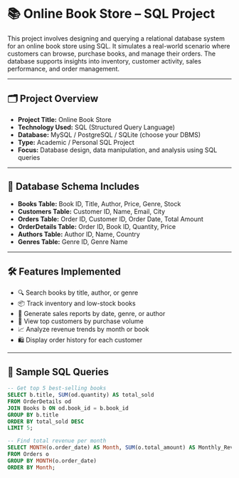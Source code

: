 # 📚 Online Book Store – SQL Project

This project involves designing and querying a relational database system for an online book store using SQL. It simulates a real-world scenario where customers can browse, purchase books, and manage their orders. The database supports insights into inventory, customer activity, sales performance, and order management.

---

## 🗂️ Project Overview

- **Project Title:** Online Book Store
- **Technology Used:** SQL (Structured Query Language)
- **Database:** MySQL / PostgreSQL / SQLite (choose your DBMS)
- **Type:** Academic / Personal SQL Project
- **Focus:** Database design, data manipulation, and analysis using SQL queries

---

## 🧱 Database Schema Includes

- **Books Table:** Book ID, Title, Author, Price, Genre, Stock
- **Customers Table:** Customer ID, Name, Email, City
- **Orders Table:** Order ID, Customer ID, Order Date, Total Amount
- **OrderDetails Table:** Order ID, Book ID, Quantity, Price
- **Authors Table:** Author ID, Name, Country
- **Genres Table:** Genre ID, Genre Name

---

## 🛠️ Features Implemented

- 🔍 Search books by title, author, or genre  
- 📦 Track inventory and low-stock books  
- 🧾 Generate sales reports by date, genre, or author  
- 👥 View top customers by purchase volume  
- 📈 Analyze revenue trends by month or book  
- 🛍️ Display order history for each customer  

---

## 📌 Sample SQL Queries

```sql
-- Get top 5 best-selling books
SELECT b.title, SUM(od.quantity) AS total_sold
FROM OrderDetails od
JOIN Books b ON od.book_id = b.book_id
GROUP BY b.title
ORDER BY total_sold DESC
LIMIT 5;

-- Find total revenue per month
SELECT MONTH(o.order_date) AS Month, SUM(o.total_amount) AS Monthly_Revenue
FROM Orders o
GROUP BY MONTH(o.order_date)
ORDER BY Month;
